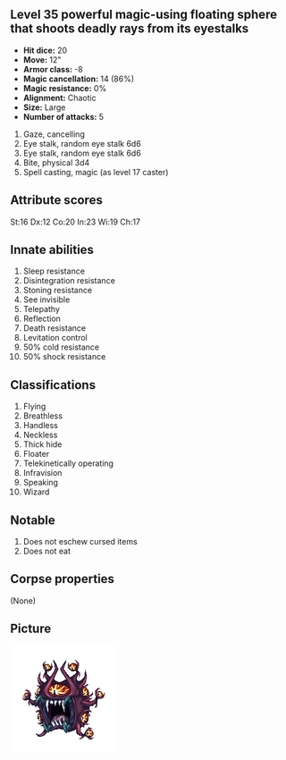 ## Level 35 powerful magic-using floating sphere that shoots deadly rays from its eyestalks
- **Hit dice:** 20
- **Move:** 12"
- **Armor class:** -8
- **Magic cancellation:** 14 (86%)
- **Magic resistance:** 0%
- **Alignment:** Chaotic
- **Size:** Large
- **Number of attacks:** 5
1. Gaze, cancelling
2. Eye stalk, random eye stalk 6d6
3. Eye stalk, random eye stalk 6d6
4. Bite, physical 3d4
5. Spell casting, magic (as level 17 caster)
## Attribute scores
St:16 Dx:12 Co:20 In:23 Wi:19 Ch:17
## Innate abilities
1. Sleep resistance
2. Disintegration resistance
3. Stoning resistance
4. See invisible
5. Telepathy
6. Reflection
7. Death resistance
8. Levitation control
9. 50% cold resistance
10. 50% shock resistance
## Classifications
1. Flying
2. Breathless
3. Handless
4. Neckless
5. Thick hide
6. Floater
7. Telekinetically operating
8. Infravision
9. Speaking
10. Wizard
## Notable
1. Does not eschew cursed items
2. Does not eat
## Corpse properties
(None)
## Picture
![Elder gazer](https://github.com/hyvanmielenpelit/GnollHackTileSet/blob/main/Monsters/elder_gazer/elder_gazer.png)
